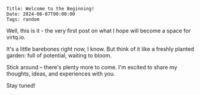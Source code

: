     Title: Welcome to the Beginning!
    Date: 2024-06-07T00:00:00
    Tags: random

Well, this is it - the very first post on what I hope will become a space for
virtq.io.

It's a little barebones right now, I know. But think of it like a freshly
planted garden: full of potential, waiting to bloom.

Stick around – there's plenty more to come. I'm excited to share my thoughts,
ideas, and experiences with you.

Stay tuned!

